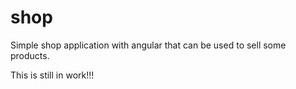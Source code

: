 # shop
Simple shop application with angular that can be used to sell some products.

This is still in work!!!
